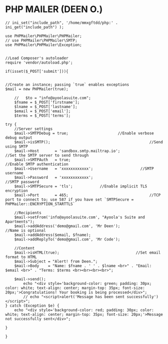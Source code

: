 # PHP MAILER (DEEN O.)


    // ini_set("include_path", '/home/mmxgftdd/php:' . ini_get("include_path") );
    
    use PHPMailer\PHPMailer\PHPMailer;
    // use PHPMailer\PHPMailer\SMTP;
    use PHPMailer\PHPMailer\Exception;
    

    //Load Composer's autoloader
    require 'vendor/autoload.php';
    
    if(isset($_POST['submit'])){
    
    
    //Create an instance; passing `true` enables exceptions
    $mail = new PHPMailer(true);
    
        //   $to = "info@ayoolasuite.com";
        $fname = $_POST['firstname'];
        $lname = $_POST['lastname'];
        $email = $_POST['email'];
        $terms = $_POST['terms'];
    
    try {
        //Server settings
        $mail->SMTPDebug = true;                      //Enable verbose debug output
        $mail->isSMTP();                                            //Send using SMTP
        $mail->Host       = 'sandbox.smtp.mailtrap.io';                     //Set the SMTP server to send through
        $mail->SMTPAuth   = true;                                   //Enable SMTP authentication
        $mail->Username   = 'xxxxxxxxxxxx';                     //SMTP username
        $mail->Password   = 'xxxxxxxxxxxx';                               //SMTP password
        $mail->SMTPSecure = 'tls';            //Enable implicit TLS encryption
        $mail->Port       = 465;                                    //TCP port to connect to; use 587 if you have set `SMTPSecure = PHPMailer::ENCRYPTION_STARTTLS`
    
        //Recipients
        $mail->setFrom('info@ayoolasuite.com', "Ayoola's Suite and Apartments");
        $mail->addAddress('demo@gmail.com', 'Mr Deen');              //Name is optional
        $mail->addAddress($email, $fname);
        $mail->addReplyTo('demo@gmail.com', 'Mr Code');
    
        //Content
        $mail->isHTML(true);                                  //Set email format to HTML
        $mail->Subject = "Alert! from Deen.";
        $mail->Body    = "Name: $fname . ' ' . $lname <br>" . "Email: $email <br>" . "Terms: $terms <br><br><br><br>";
    
        $mail->send();
            echo "<div style='background-color: green; padding: 30px; color: white; text-align: center; margin-top: 35px; font-size: 20px;'>Congratulations! Your booking is being processed</div>"; 
            // echo "<script>alert('Message has been sent successfully')</script>";
    } catch (Exception $e) {
        echo "<div style='background-color: red; padding: 30px; color: white; text-align: center; margin-top: 35px; font-size: 20px;'>Message not successfully sent</div>";    
        
    }
    
    }
